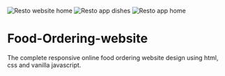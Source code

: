 ![Resto website home](https://user-images.githubusercontent.com/50464092/195650128-5de3b842-fe8d-4afe-a0f1-32de23cef7cf.png)
![Resto app dishes](https://user-images.githubusercontent.com/50464092/195650326-bb3d43dc-e83a-4c5a-84ca-129a85ae8048.png)
![Resto app home](https://user-images.githubusercontent.com/50464092/195650659-98abee35-a46b-4c0f-9666-71e33a3919c9.png)

# Food-Ordering-website
The complete responsive online food ordering website design using html, css and vanilla javascript.

